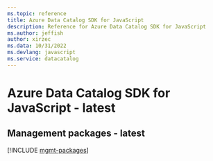 ```yaml
---
ms.topic: reference
title: Azure Data Catalog SDK for JavaScript
description: Reference for Azure Data Catalog SDK for JavaScript
ms.author: jeffish
author: xirzec
ms.data: 10/31/2022
ms.devlang: javascript
ms.service: datacatalog
---
```

# Azure Data Catalog SDK for JavaScript - latest

## Management packages - latest
[!INCLUDE [mgmt-packages](data-catalog-mgmt-index.md)]